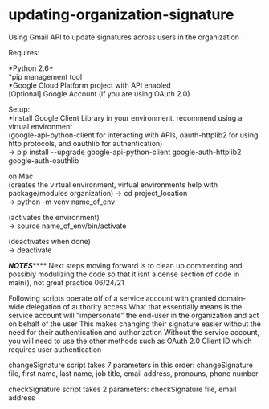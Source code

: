 # updating-organization-signature

Using Gmail API to update signatures across users in the organization  

Requires:  
  
*Python 2.6+  
*pip management tool  
*Google Cloud Platform project with API enabled  
[Optional] Google Account (if you are using OAuth 2.0)  

Setup:  
*Install Google Client Library in your environment, recommend using a virtual environment   
(google-api-python-client for interacting with APIs, oauth-httplib2 for using http protocols, and oauthlib for authentication)  
  -> pip install --upgrade google-api-python-client google-auth-httplib2 google-auth-oauthlib  

on Mac  
(creates the virtual environment, virtual environments help with package/modules organization)
  -> cd project_location  
  -> python -m venv name_of_env  

(activates the environment)  
  -> source name_of_env/bin/activate  

(deactivates when done)  
  -> deactivate  


*************NOTES*****************
Next steps moving forward is to clean up commenting and possibly modulizing the code so that it isnt a dense section of code in main(), not great practice
06/24/21


Following scripts operate off of a service account with granted domain-wide delegation of authority access
What that essentially means is the service account will "impersonate" the end-user in the organization and act on behalf of the user
This makes changing their signature easier without the need for their authentication and authorization
Without the service account, you will need to use the other methods such as OAuth 2.0 Client ID which requires user authentication

changeSignature script takes 7 parameters in this order:
changeSignature file, first name, last name, job title, email address, pronouns, phone number

checkSignature script takes 2 parameters:
checkSignature file, email address
